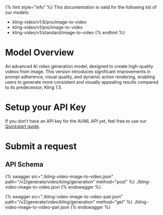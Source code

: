 [#references:start]: <> ({ "template": "openapi" })
{% hint style="info" %}
This documentation is valid for the following list of our models:
* kling-video/v1.6/pro/image-to-video
* kling-video/v1/pro/image-to-video
* kling-video/v1/standard/image-to-video
{% endhint %}

# Model Overview
An advanced AI video generation model, designed to create high-quality videos from image. This version introduces significant improvements in prompt adherence, visual quality, and dynamic action rendering, enabling users to generate more consistent and visually appealing results compared to its predecessor, Kling 1.5.

# Setup your API Key
If you don’t have an API key for the AI/ML API yet, feel free to use our [Quickstart guide](https://docs.aimlapi.com/quickstart/setting-up).

# Submit a request
## API Schema
{% swagger src="./kling-video-image-to-video.json" path="/v2/generate/video/kling/generation" method="post" %}
./kling-video-image-to-video.json
{% endswagger %}

{% swagger src="./kling-video-image-to-video-pair.json" path="/v2/generate/video/kling/generation" method="get" %}
./kling-video-image-to-video-pair.json
{% endswagger %}

[#references:end]: <> ({})